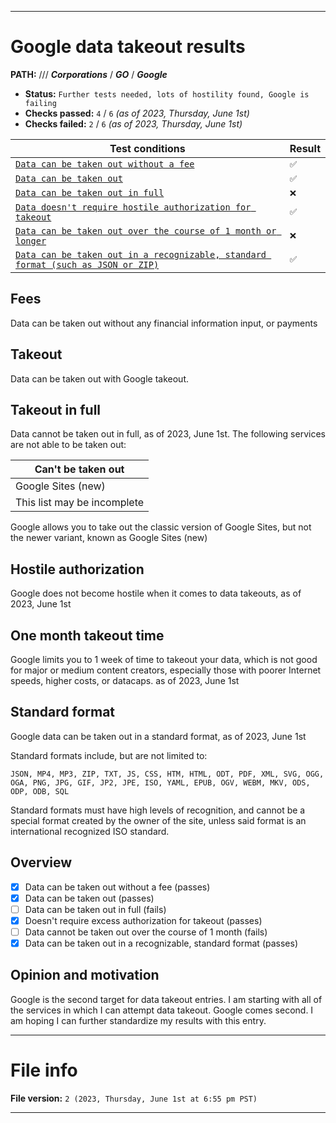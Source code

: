 
***

# Google data takeout results

**PATH:** /// ***Corporations*** / ***GO*** / ***Google***

- **Status:** `Further tests needed, lots of hostility found, Google is failing`
- **Checks passed:** `4` / `6` _(as of 2023, Thursday, June 1st)_
- **Checks failed:** `2` / `6` _(as of 2023, Thursday, June 1st)_

| Test conditions | Result |
|---|---|
| [`Data can be taken out without a fee`](#fees) | `✅️` |
| [`Data can be taken out`](#takeout) | `✅️` |
| [`Data can be taken out in full`](#takeout-in-full) | `❌️` |
| [`Data doesn't require hostile authorization for takeout`](#hostile-authorization) | `✅️` |
| [`Data can be taken out over the course of 1 month or longer`](#one-month-takeout-time) | `❌️` |
| [`Data can be taken out in a recognizable, standard format (such as JSON or ZIP)`](#standard-format) | `✅️` |

## Fees

Data can be taken out without any financial information input, or payments

## Takeout

Data can be taken out with Google takeout.

## Takeout in full

Data cannot be taken out in full, as of 2023, June 1st. The following services are not able to be taken out:

| Can't be taken out |
|---|
| Google Sites (new) |
| This list may be incomplete |

Google allows you to take out the classic version of Google Sites, but not the newer variant, known as Google Sites (new)

## Hostile authorization

Google does not become hostile when it comes to data takeouts, as of 2023, June 1st

## One month takeout time

Google limits you to 1 week of time to takeout your data, which is not good for major or medium content creators, especially those with poorer Internet speeds, higher costs, or datacaps. as of 2023, June 1st

## Standard format

Google data can be taken out in a standard format, as of 2023, June 1st

Standard formats include, but are not limited to:

```plain-text
JSON, MP4, MP3, ZIP, TXT, JS, CSS, HTM, HTML, ODT, PDF, XML, SVG, OGG, OGA, PNG, JPG, GIF, JP2, JPE, ISO, YAML, EPUB, OGV, WEBM, MKV, ODS, ODP, ODB, SQL
```

Standard formats must have high levels of recognition, and cannot be a special format created by the owner of the site, unless said format is an international recognized ISO standard.

## Overview

- [x] Data can be taken out without a fee (passes)
- [x] Data can be taken out (passes)
- [ ] Data can be taken out in full (fails)
- [x] Doesn't require excess authorization for takeout (passes)
- [ ] Data cannot be taken out over the course of 1 month (fails)
- [x] Data can be taken out in a recognizable, standard format (passes)

## Opinion and motivation

Google is the second target for data takeout entries. I am starting with all of the services in which I can attempt data takeout. Google comes second. I am hoping I can further standardize my results with this entry.

***

# File info

**File version:** `2 (2023, Thursday, June 1st at 6:55 pm PST)`

<!--
V2: Attempting to fix anchor links
!-->

***

